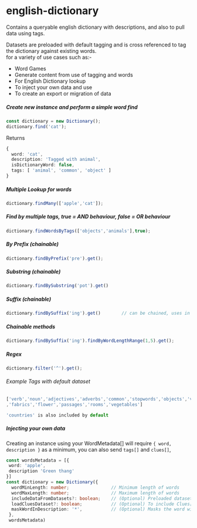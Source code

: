 # english-dictionary

Contains a queryable english dictionary with descriptions, and also to pull data using tags.

Datasets are preloaded with default tagging and is cross referenced to tag the dictionary against existing words.  
for a variety of use cases such as:-

- Word Games
- Generate content from use of tagging and words
- For English Dictionary lookup
- To inject your own data and use
- To create an export or migration of data 

<h5>Create new instance and perform a simple word find</h5>

```ts
const dictionary = new Dictionary();
dictionary.find('cat');
```

Returns
```ts
{
  word: 'cat',
  description: 'Tagged with animal',
  isDictionaryWord: false,
  tags: [ 'animal', 'common', 'object' ]
}
```

<h5>Multiple Lookup for words</h5>

```ts
dictionary.findMany(['apple','cat']);
```

<h5>Find by multiple tags, true = AND behaviour, false = OR behaviour</h5>

```ts
dictionary.findWordsByTags(['objects','animals'],true);
```

<h5>By Prefix (chainable)</h5>

```ts
dictionary.findByPrefix('pre').get();
```

<h5>Substring (chainable)</h5>

```ts
dictionary.findBySubstring('pot').get()  
```

<h5>Suffix  (chainable)</h5>

```ts
dictionary.findBySuffix('ing').get()        // can be chained, uses in memory filtered data
```

<h5>Chainable methods</h5>

```ts
dictionary.findBySuffix('ing').findByWordLengthRange(1,5).get();
```

<h5>Regex </h5>

```ts
dictionary.filter('^').get();
```

<h6>Example Tags with default dataset</h5>

```ts
['verb','noun','adjectives','adverbs','common','stopwords','objects','vehicles','animals','weapon'
,'fabrics','flower','passages','rooms','vegetables']

'countries' is also included by default
```

<h5>Injecting your own data</h5>                 

Creating an instance using your WordMetadata[] will require ```{ word, description }``` as a minimum, you can also send ```tags[]``` and ```clues[]```, 
```ts
const wordsMetadata = [{
 word: 'apple',
 description 'Green thang'
}]
const dictionary = new Dictionary({ 
  wordMinLength: number;                // Minimum length of words
  wordMaxLength: number;                // Maximum length of words
  includeDataFromDatasets?: boolean;    // (Optional) Preloaded datasets that tag data as best possible (verb,noun,adjectives,adverbs,common)
  loadCluesDataset?: boolean;           // (Optional) To include Clues[] for words 3 to 6 in length, for gaming purposes mainly
  maskWordInDescription: '*',           // (Optional) Masks the word within the description, for gaming purposes mainly
 },
 wordsMetadata)
```
